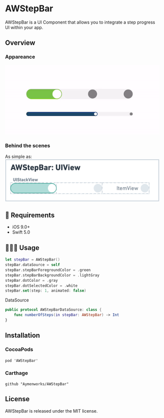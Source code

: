 # AWStepBar
 
AWStepBar is a UI Component that allows you to integrate a step progress UI within your app.

## Overview

### Appareance

![Step Bar gif](./AWStepBar.gif)

###  Behind the scenes

As simple as:
![Whimsical AWStepBar](./AWStepBar.png)

## 🔶 Requirements

- iOS 9.0+
- Swift 5.0

## 👨🏻‍💻 Usage

```swift
let stepBar = AWStepBar()
stepBar.dataSource = self
stepBar.stepBarForegroundColor = .green
stepBar.stepBarBackgroundColor = .lightGray
stepBar.dotColor = .gray
stepBar.dotSelectedColor = .white
stepBar.set(step: 1, animated: false)
```

DataSource
```swift
public protocol AWStepBarDataSource: class {
    func numberOfSteps(in stepBar: AWStepBar) -> Int
}
```

## Installation

### CocoaPods

```pod 'AWStepBar'```

### Carthage

```github "Aymenworks/AWStepBar"```


## License

AWStepBar is released under the MIT license.
